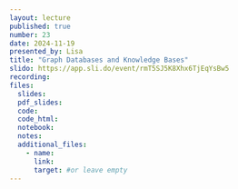 ```yaml
---
layout: lecture
published: true
number: 23
date: 2024-11-19
presented_by: Lisa
title: "Graph Databases and Knowledge Bases"
slido: https://app.sli.do/event/rmT5SJ5K8Xhx6TjEqYsBw5
recording:
files:
  slides:
  pdf_slides:
  code:
  code_html:
  notebook:
  notes:
  additional_files:
    - name:
      link:
      target: #or leave empty
---
```

